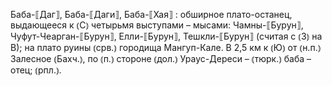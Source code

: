 ---
---

Баба-⟦Даг⟧, Баба-⟦Даги⟧, Баба-⟦Хая⟧
: обширное плато-останец, выдающееся к ⦅С⦆ четырьмя выступами – мысами: Чамны-⟦Бурун⟧, Чуфут-Чеарган-⟦Бурун⟧, Елли-⟦Бурун⟧, Тешкли-⟦Бурун⟧ (считая с ⦅З⦆ на В); на плато руины ⦅срв.⦆ городища Мангуп-Кале. В 2,5 км к ⦅Ю⦆ от ⦅н.п.⦆ Залесное ⦅Бахч.⦆, по ⦅п.⦆ стороне ⦅дол.⦆ Ураус-Дереси – ⦅тюрк.⦆ баба – отец; ⦅рпл.⦆.

